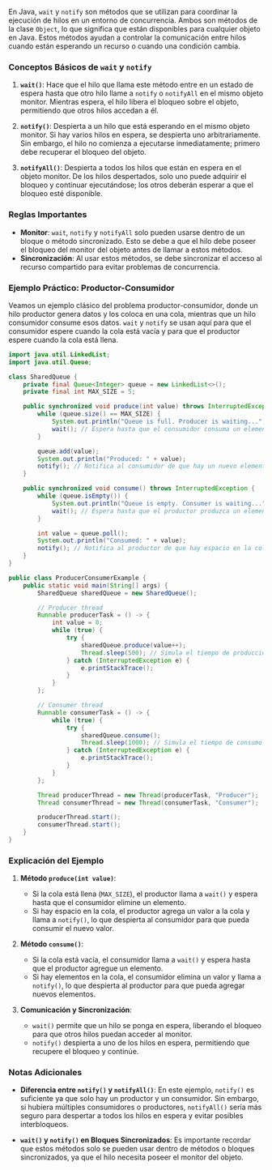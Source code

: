 En Java, `wait` y `notify` son métodos que se utilizan para coordinar la ejecución de hilos en un entorno de concurrencia. Ambos son métodos de la clase `Object`, lo que significa que están disponibles para cualquier objeto en Java. Estos métodos ayudan a controlar la comunicación entre hilos cuando están esperando un recurso o cuando una condición cambia.

### Conceptos Básicos de `wait` y `notify`

1. **`wait()`**: Hace que el hilo que llama este método entre en un estado de espera hasta que otro hilo llame a `notify` o `notifyAll` en el mismo objeto monitor. Mientras espera, el hilo libera el bloqueo sobre el objeto, permitiendo que otros hilos accedan a él.
  
2. **`notify()`**: Despierta a un hilo que está esperando en el mismo objeto monitor. Si hay varios hilos en espera, se despierta uno arbitrariamente. Sin embargo, el hilo no comienza a ejecutarse inmediatamente; primero debe recuperar el bloqueo del objeto.

3. **`notifyAll()`**: Despierta a todos los hilos que están en espera en el objeto monitor. De los hilos despertados, solo uno puede adquirir el bloqueo y continuar ejecutándose; los otros deberán esperar a que el bloqueo esté disponible.

### Reglas Importantes

- **Monitor**: `wait`, `notify` y `notifyAll` solo pueden usarse dentro de un bloque o método sincronizado. Esto se debe a que el hilo debe poseer el bloqueo del monitor del objeto antes de llamar a estos métodos.
- **Sincronización**: Al usar estos métodos, se debe sincronizar el acceso al recurso compartido para evitar problemas de concurrencia.

### Ejemplo Práctico: Productor-Consumidor

Veamos un ejemplo clásico del problema productor-consumidor, donde un hilo productor genera datos y los coloca en una cola, mientras que un hilo consumidor consume esos datos. `wait` y `notify` se usan aquí para que el consumidor espere cuando la cola está vacía y para que el productor espere cuando la cola está llena.

```java
import java.util.LinkedList;
import java.util.Queue;

class SharedQueue {
    private final Queue<Integer> queue = new LinkedList<>();
    private final int MAX_SIZE = 5;

    public synchronized void produce(int value) throws InterruptedException {
        while (queue.size() == MAX_SIZE) {
            System.out.println("Queue is full. Producer is waiting...");
            wait(); // Espera hasta que el consumidor consuma un elemento
        }

        queue.add(value);
        System.out.println("Produced: " + value);
        notify(); // Notifica al consumidor de que hay un nuevo elemento en la cola
    }

    public synchronized void consume() throws InterruptedException {
        while (queue.isEmpty()) {
            System.out.println("Queue is empty. Consumer is waiting...");
            wait(); // Espera hasta que el productor produzca un elemento
        }

        int value = queue.poll();
        System.out.println("Consumed: " + value);
        notify(); // Notifica al productor de que hay espacio en la cola
    }
}

public class ProducerConsumerExample {
    public static void main(String[] args) {
        SharedQueue sharedQueue = new SharedQueue();

        // Producer thread
        Runnable producerTask = () -> {
            int value = 0;
            while (true) {
                try {
                    sharedQueue.produce(value++);
                    Thread.sleep(500); // Simula el tiempo de producción
                } catch (InterruptedException e) {
                    e.printStackTrace();
                }
            }
        };

        // Consumer thread
        Runnable consumerTask = () -> {
            while (true) {
                try {
                    sharedQueue.consume();
                    Thread.sleep(1000); // Simula el tiempo de consumo
                } catch (InterruptedException e) {
                    e.printStackTrace();
                }
            }
        };

        Thread producerThread = new Thread(producerTask, "Producer");
        Thread consumerThread = new Thread(consumerTask, "Consumer");

        producerThread.start();
        consumerThread.start();
    }
}
```

### Explicación del Ejemplo

1. **Método `produce(int value)`**:
   - Si la cola está llena (`MAX_SIZE`), el productor llama a `wait()` y espera hasta que el consumidor elimine un elemento.
   - Si hay espacio en la cola, el productor agrega un valor a la cola y llama a `notify()`, lo que despierta al consumidor para que pueda consumir el nuevo valor.

2. **Método `consume()`**:
   - Si la cola está vacía, el consumidor llama a `wait()` y espera hasta que el productor agregue un elemento.
   - Si hay elementos en la cola, el consumidor elimina un valor y llama a `notify()`, lo que despierta al productor para que pueda agregar nuevos elementos.

3. **Comunicación y Sincronización**:
   - `wait()` permite que un hilo se ponga en espera, liberando el bloqueo para que otros hilos puedan acceder al monitor.
   - `notify()` despierta a uno de los hilos en espera, permitiendo que recupere el bloqueo y continúe.

### Notas Adicionales

- **Diferencia entre `notify()` y `notifyAll()`**: En este ejemplo, `notify()` es suficiente ya que solo hay un productor y un consumidor. Sin embargo, si hubiera múltiples consumidores o productores, `notifyAll()` sería más seguro para despertar a todos los hilos en espera y evitar posibles interbloqueos.

- **`wait()` y `notify()` en Bloques Sincronizados**: Es importante recordar que estos métodos solo se pueden usar dentro de métodos o bloques sincronizados, ya que el hilo necesita poseer el monitor del objeto.